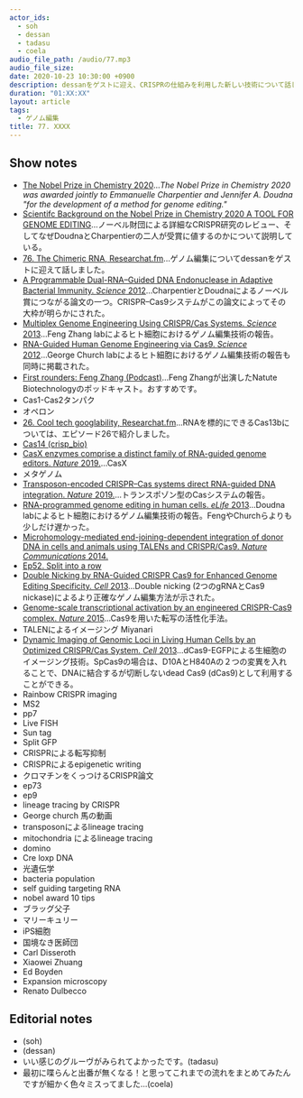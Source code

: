 ```yaml
---
actor_ids:
  - soh
  - dessan
  - tadasu
  - coela
audio_file_path: /audio/77.mp3
audio_file_size: 
date: 2020-10-23 10:30:00 +0900
description: dessanをゲストに迎え、CRISPRの仕組みを利用した新しい技術について話しました。
duration: "01:XX:XX"
layout: article
tags:
  - ゲノム編集
title: 77. XXXX
---
```


## Show notes
- [The Nobel Prize in Chemistry 2020](https://www.nobelprize.org/prizes/chemistry/2020/summary/)..._The Nobel Prize in Chemistry 2020 was awarded jointly to Emmanuelle Charpentier and Jennifer A. Doudna "for the development of a method for genome editing."_
- [Scientifc Background on the Nobel Prize in Chemistry 2020 A TOOL FOR GENOME EDITING](https://www.nobelprize.org/uploads/2020/10/advanced-chemistryprize2020.pdf)...ノーベル財団による詳細なCRISPR研究のレビュー、そしてなぜDoudnaとCharpentierの二人が受賞に値するのかについて説明している。
- [76. The Chimeric RNA, Researchat.fm](https://researchat.fm/episode/76)...ゲノム編集についてdessanをゲストに迎えて話しました。
- [A Programmable Dual-RNA–Guided DNA Endonuclease in Adaptive Bacterial Immunity. _Science_ 2012](https://science.sciencemag.org/content/337/6096/816)...CharpentierとDoudnaによるノーベル賞につながる論文の一つ。CRISPR–Cas9システムがこの論文によってその大枠が明らかにされた。
- [Multiplex Genome Engineering Using CRISPR/Cas Systems. _Science_ 2013](https://science.sciencemag.org/content/339/6121/819)...Feng Zhang labによるヒト細胞におけるゲノム編集技術の報告。
- [RNA-Guided Human Genome Engineering via Cas9. _Science_ 2012](https://science.sciencemag.org/content/339/6121/823)...George Church labによるヒト細胞におけるゲノム編集技術の報告も同時に掲載された。
- [First rounders: Feng Zhang (Podcast)](https://podcasts.apple.com/gb/podcast/first-rounders-feng-zhang/id562626393?i=1000437436422)...Feng Zhangが出演したNatute Biotechnologyのポッドキャスト。おすすめです。
- Cas1-Cas2タンパク
- オペロン
- [26. Cool tech googlability, Researchat.fm](https://researchat.fm/episode/26)...RNAを標的にできるCas13bについては、エピソード26で紹介しました。
- [Cas14 (crisp_bio)](http://crisp-bio.blog.jp/archives/17930637.html)
- [CasX enzymes comprise a distinct family of RNA-guided genome editors. _Nature_ 2019.](https://www.nature.com/articles/s41586-019-0908-x)...CasX
- メタゲノム
- [Transposon-encoded CRISPR–Cas systems direct RNA-guided DNA integration. _Nature_ 2019.](https://www.nature.com/articles/s41586-019-1323-z)...トランスポゾン型のCasシステムの報告。
- [RNA-programmed genome editing in human cells. _eLife_ 2013](https://elifesciences.org/articles/00471)...Doudna labによるヒト細胞におけるゲノム編集技術の報告。FengやChurchらよりも少しだけ遅かった。
- [Microhomology-mediated end-joining-dependent integration of donor DNA in cells and animals using TALENs and CRISPR/Cas9. _Nature Communications_ 2014.](https://www.nature.com/articles/ncomms6560)
- [Ep52. Split into a row](https://researchat.fm/episode/52)
- [Double Nicking by RNA-Guided CRISPR Cas9 for Enhanced Genome Editing Specificity. _Cell_ 2013](https://www.sciencedirect.com/science/article/pii/S0092867413010155)...Double nicking (2つのgRNAとCas9 nickase)によるより正確なゲノム編集方法が示された。
- [Genome-scale transcriptional activation by an engineered CRISPR-Cas9 complex. _Nature_ 2015](https://www.nature.com/articles/nature14136)...Cas9を用いた転写の活性化手法。
- TALENによるイメージング Miyanari
- [Dynamic Imaging of Genomic Loci in Living Human Cells by an Optimized CRISPR/Cas System. _Cell_ 2013](https://www.cell.com/fulltext/S0092-8674%2813%2901531-6)...dCas9-EGFPによる生細胞のイメージング技術。SpCas9の場合は、D10AとH840Aの２つの変異を入れることで、DNAに結合するが切断しないdead Cas9 (dCas9)として利用することができる。
- Rainbow CRISPR imaging
- MS2
- pp7
- Live FISH
- Sun tag
- Split GFP
- CRISPRによる転写抑制
- CRISPRによるepigenetic writing
- クロマチンをくっつけるCRISPR論文
- ep73
- ep9
- lineage tracing by CRISPR
- George church 馬の動画
- transposonによるlineage tracing
- mitochondria によるlineage tracing
- domino
- Cre loxp DNA
- 光遺伝学
- bacteria population
- self guiding targeting RNA
- nobel award 10 tips
- ブラッグ父子
- マリーキュリー
- iPS細胞
- 国境なき医師団
- Carl Disseroth
- Xiaowei Zhuang
- Ed Boyden
- Expansion microscopy
- Renato Dulbecco

## Editorial notes
- (soh)
- (dessan)
- いい感じのグルーヴがみられてよかったです。(tadasu)
- 最初に喋らんと出番が無くなる！と思ってこれまでの流れをまとめてみたんですが細かく色々ミスってました…(coela)
